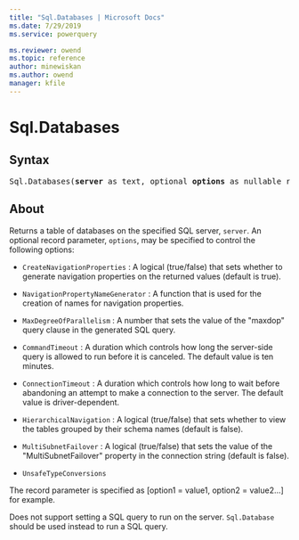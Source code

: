 ```yaml
---
title: "Sql.Databases | Microsoft Docs"
ms.date: 7/29/2019
ms.service: powerquery

ms.reviewer: owend
ms.topic: reference
author: minewiskan
ms.author: owend
manager: kfile
---
```

# Sql.Databases

## Syntax

<pre>
Sql.Databases(<b>server</b> as text, optional <b>options</b> as nullable record) as table
</pre>

## About

Returns a table of databases on the specified SQL server, `server`. An optional record parameter, `options`, may be specified to control the following options: 

* `CreateNavigationProperties` : A logical (true/false) that sets whether to generate navigation properties on the returned values (default is true).
  
* `NavigationPropertyNameGenerator` : A function that is used for the creation of names for navigation properties.

* `MaxDegreeOfParallelism` : A number that sets the value of the &quot;maxdop&quot; query clause in the generated SQL query.
  
* `CommandTimeout` : A duration which controls how long the server-side query is allowed to run before it is canceled. The default value is ten minutes.
  
* `ConnectionTimeout` : A duration which controls how long to wait before abandoning an attempt to make a connection to the server. The default value is driver-dependent.
  
* `HierarchicalNavigation` : A logical (true/false) that sets whether to view the tables grouped by their schema names (default is false). 
  
* `MultiSubnetFailover` : A logical (true/false) that sets the value of the &quot;MultiSubnetFailover&quot; property in the connection string (default is false).
  
* `UnsafeTypeConversions`
  

The record parameter is specified as [option1 = value1, option2 = value2...] for example.
  
Does not support setting a SQL query to run on the server. `Sql.Database` should be used instead to run a SQL query. 